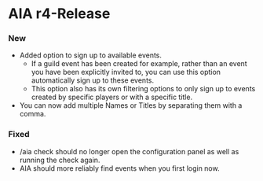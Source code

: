 # AIA r4-Release

### New
* Added option to sign up to available events.
    * If a guild event has been created for example, rather than an event you have been explicitly invited to, you can use this option automatically sign up to these events.
    * This option also has its own filtering options to only sign up to events created by specific players or with a specific title.
* You can now add multiple Names or Titles by separating them with a comma.
### Fixed
* /aia check should no longer open the configuration panel as well as running the check again.
* AIA should more reliably find events when you first login now.
